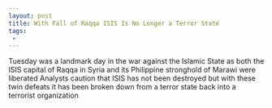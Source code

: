 ```yaml
---
layout: post
title: With Fall of Raqqa ISIS Is No Longer a Terror State
tags:
 -
---
```

Tuesday was a landmark day in the war against the Islamic State as both the ISIS capital of Raqqa in Syria and its Philippine stronghold of Marawi were liberated Analysts caution that ISIS has not been destroyed but with these twin defeats it has been broken down from a terror state back into a terrorist organization
